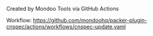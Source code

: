 Created by Mondoo Tools via GitHub Actions

Workflow:
https://github.com/mondoohq/packer-plugin-cnspec/actions/workflows/cnspec-update.yaml